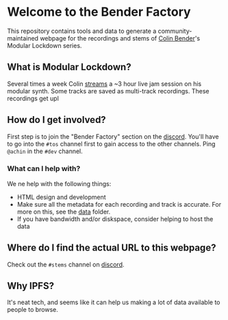 
# Welcome to the Bender Factory

This repository contains tools and data to generate a community-maintained webpage for the
recordings and stems of [Colin Bender](https://colinbenders.com/)'s Modular Lockdown series.

## What is Modular Lockdown?

Several times a week Colin [streams](https://www.twitch.tv/colinbenders) a ~3
hour live jam session on his modular synth.  Some tracks are saved as
multi-track recordings.  These recordings get upl

## How do I get involved?

First step is to join the "Bender Factory" section on the [discord](https://discord.gg/modularmayhem).  You'll have to go into the `#tos` channel first
to gain access to the other channels.  Ping `@achin` in the `#dev` channel.

### What can I help with?

We ne help with the following things:

* HTML design and development
* Make sure all the metadata for each recording and track is accurate.  For more on this, see the [data](https://github.com/eminence/benderfactory/tree/main/data) folder.
* If you have bandwidth and/or diskspace, consider helping to host the data

## Where do I find the actual URL to this webpage?

Check out the `#stems` channel on [discord](https://discord.gg/modularmayhem).

## Why IPFS?

It's neat tech, and seems like it can help us making a lot of data available
to people to browse.




